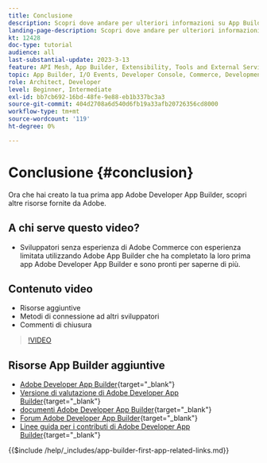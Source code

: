 ```yaml
---
title: Conclusione
description: Scopri dove andare per ulteriori informazioni su App Builder.
landing-page-description: Scopri dove andare per ulteriori informazioni su App Builder.
kt: 12428
doc-type: tutorial
audience: all
last-substantial-update: 2023-3-13
feature: API Mesh, App Builder, Extensibility, Tools and External Services, Backend Development
topic: App Builder, I/O Events, Developer Console, Commerce, Development, Integrations
role: Architect, Developer
level: Beginner, Intermediate
exl-id: bb7cb692-16bd-48fe-9e88-eb1b337bc3a3
source-git-commit: 404d2708a6d540d6fb19a33afb20726356cd8000
workflow-type: tm+mt
source-wordcount: '119'
ht-degree: 0%

---
```


# Conclusione {#conclusion}

Ora che hai creato la tua prima app Adobe Developer App Builder, scopri altre risorse fornite da Adobe.

## A chi serve questo video?

* Sviluppatori senza esperienza di Adobe Commerce con esperienza limitata utilizzando Adobe App Builder che ha completato la loro prima app Adobe Developer App Builder e sono pronti per saperne di più.

## Contenuto video

* Risorse aggiuntive
* Metodi di connessione ad altri sviluppatori
* Commenti di chiusura

>[!VIDEO](https://video.tv.adobe.com/v/3421074?quality=12&learn=on&captions=ita)

## Risorse App Builder aggiuntive

* [Adobe Developer App Builder](https://developer.adobe.com/app-builder/){target="_blank"}
* [Versione di valutazione di Adobe Developer App Builder](https://developer.adobe.com/app-builder/trial/){target="_blank"}
* [documenti Adobe Developer App Builder](https://developer.adobe.com/app-builder/docs/overview/){target="_blank"}
* [Forum Adobe Developer App Builder](https://experienceleaguecommunities.adobe.com/t5/project-firefly/ct-p/project-firefly){target="_blank"}
* [Linee guida per i contributi di Adobe Developer App Builder](https://developer.adobe.com/app-builder/docs/guides/contribution_guides/){target="_blank"}

{{$include /help/_includes/app-builder-first-app-related-links.md}}
